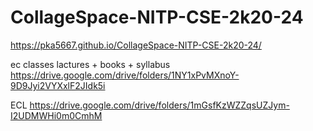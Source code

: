 # CollageSpace-NITP-CSE-2k20-24

https://pka5667.github.io/CollageSpace-NITP-CSE-2k20-24/

ec classes lactures + books + syllabus
https://drive.google.com/drive/folders/1NY1xPvMXnoY-9D9Jyi2VYXxlF2JIdk5i

 ECL
 https://drive.google.com/drive/folders/1mGsfKzWZZqsUZJym-I2UDMWHi0m0CmhM
